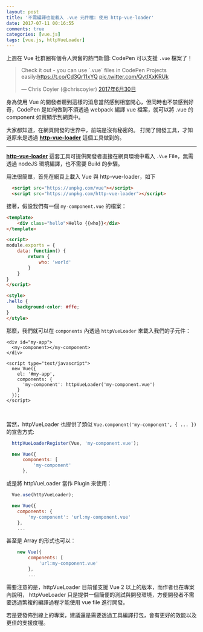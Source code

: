 ```yaml
---
layout: post
title: '不需編譯也能載入 .vue 元件檔: 使用 http-vue-loader'
date: 2017-07-11 00:16:55
comments: true
categories: [vue.js]
tags: [vue.js, httpVueLoader]
---
```


上週在 Vue 社群圈有個令人興奮的熱門新聞: CodePen 可以支援 `.vue` 檔案了！

<blockquote class="twitter-tweet" data-lang="zh-tw"><p lang="en" dir="ltr">Check it out - you can use `.vue` files in CodePen Projects easily:<a href="https://t.co/Cd3Qr11xYQ">https://t.co/Cd3Qr11xYQ</a> <a href="https://t.co/QvtIXxKRUk">pic.twitter.com/QvtIXxKRUk</a></p>&mdash; Chris Coyier (@chriscoyier) <a href="https://twitter.com/chriscoyier/status/880859500185616387">2017年6月30日</a></blockquote>
<script async src="//platform.twitter.com/widgets.js" charset="utf-8"></script>

身為使用 Vue 的開發者聽到這樣的消息當然感到相當開心，但同時也不禁感到好奇，CodePen 是如何做到不須透過 webpack 編譯 vue 檔案，就可以將 .vue 的 component 如實顯示到網頁中。

大家都知道，在網頁開發的世界中，前端是沒有秘密的。 打開了開發工具，才知道原來是透過 **[http-vue-loader](https://github.com/FranckFreiburger/http-vue-loader)** 這個工具做到的。

<hr>

**[http-vue-loader](https://github.com/FranckFreiburger/http-vue-loader)** 這套工具可提供開發者直接在網頁環境中載入 `.Vue` File，無需透過 nodeJS 環境編譯，也不需要 Build 的步驟。

用法很簡單，首先在網頁上載入 Vue 與 http-vue-loader，如下

``` html
  <script src="https://unpkg.com/vue"></script>
  <script src="https://unpkg.com/http-vue-loader"></script>
```

接著，假設我們有一個 `my-component.vue` 的檔案：
``` html
<template>
    <div class="hello">Hello {{who}}</div>
</template>

<script>
module.exports = {
    data: function() {
        return {
            who: 'world'
        }
    }
}
</script>

<style>
.hello {
    background-color: #ffe;
}
</style>

```

那麼，我們就可以在 `components` 內透過 `httpVueLoader` 來載入我們的子元件：

```
<div id="my-app">
  <my-component></my-component>
</div>

<script type="text/javascript">
  new Vue({
    el: '#my-app',
    components: {
      'my-component': httpVueLoader('my-component.vue')
    }
  });
</script>
```
<br>

當然，httpVueLoader 也提供了類似 `Vue.component('my-component', { ... })` 的宣告方式:

``` js
  httpVueLoaderRegister(Vue, 'my-component.vue');

  new Vue({
      components: [
          'my-component'
      },
```

或是將 httpVueLoader 當作 Plugin 來使用：

``` js
  Vue.use(httpVueLoader);

  new Vue({
    components: {
        'my-component': 'url:my-component.vue'
    },
    ...
```

甚至是 Array 的形式也可以：

``` js
    new Vue({
        components: [
            'url:my-component.vue'
        },
        ...
```

需要注意的是，httpVueLoader 目前僅支援 Vue 2 以上的版本，而作者也在專案內說明， httpVueLoader 只是提供一個簡便的測試與開發環境，方便開發者不需要透過繁複的編譯過程才能使用 vue file 進行開發。 

若是要發佈到線上的專案，建議還是需要透過工具編譯打包，會有更好的效能以及更佳的支援度喔。
